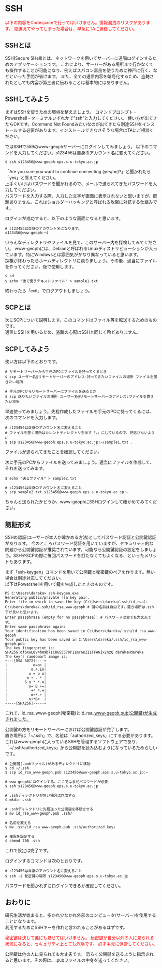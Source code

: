 # SSH
<span style="color: red; ">
以下の内容をCodespaceで行ってはいけません。情報漏洩のリスクがあります。  
間違えてやってしまった場合は、早急にTAに連絡してください。
</span>


## SSHとは
SSH(Secure SHell)とは、ネットワークを用いてサーバーに遠隔ログインするためのアプリケーションです。
これにより、サーバーがある場所まで行かなくても操作することが可能になり、例えばスパコン富岳を使うために神戸に行く、などといった手間が省けます。
また、全ての通信内容を暗号化するため、盗聴されたとしても内容が第三者に伝わることは基本的にはありません。


## SSHしてみよう
まずはSSHを使うための環境を整えましょう。
コマンドプロンプト・Powershell・ターミナルいずれかで"ssh"と入力してください。
使い方が出てきたらOKです。Command Not Foundみたいなのが出てきたら別途SSHをインストールする必要があります。インストールできなさそうな場合はTAにご相談ください。

ではSSHで559のwww-geophサーバーにログインしてみましょう。
以下のコマンドを入力してください。s123456は自身のアカウント名に変えてください。
```
$ ssh s123456@www-geoph.eps.s.u-tokyo.ac.jp
```
「Are you sure you want to continue connecting (yes/no)?」と聞かれたら「yes」と答えてください。  
上手くいけばパスワードを聞かれるので、メールで送られてきたパスワードを入力してください。  
パスワードを入力する際、入力した文字が画面に表示されないと思いますが、問題ありません。これはショルダーハッキングと呼ばれる攻撃に対抗する仕組みです。

ログインが成功すると、以下のような画面になると思います。
```
# s123456は自身のアカウント名になります。
s123456@www-geoph:~$
```
いろんなディレクトリやファイルを見て、このサーバー内を探検してみてください。
www-geophには、Debianと呼ばれるLinuxディストリビューションが入っています。特にWindowsとは雰囲気がかなり異なっていると思います。  
探検が終わったらホームディレクトリに戻りましょう。その後、適当にファイルを作ってください。後で使用します。
```
$ cd
$ echo "後で使うテキストファイル" > sample1.txt
```
終わったら「exit」でログアウトしましょう。


## SCPとは
次にSCPについて説明します。このコマンドはファイル等を転送するためのものです。  
通信にSSHを用いるため、盗聴の心配はSSHと同じく殆どありません。


## SCPしてみよう
使い方は以下のとおりです。
```
# リモートサーバーから手元のPCにファイルを持ってくるとき
$ scp ユーザー名@リモートサーバーのアドレス:持ってきたいファイルの場所 ファイルを置きたい場所

# 手元のPCからリモートサーバーにファイルを送るとき
$ scp 送りたいファイルの場所 ユーザー名@リモートサーバーのアドレス:ファイルを置きたい場所
```

早速使ってみましょう。先程作成したファイルを手元のPCに持ってくるには、次のコマンドを入力します。
```
# s123456は自身のアカウント名に変えること
# ファイルを置く場所はカレントディレクトリを示す「.」にしているので、見逃さないように
$ scp s123456@www-geoph.eps.s.u-tokyo.ac.jp:~/sample1.txt .
```
ファイルが送られてきたことを確認してください。

次に手元のPCからファイルを送ってみましょう。適当にファイルを作成して、それを送ってみます。
```
$ echo "送るファイル" > sample2.txt

# s123456は自身のアカウント名に変えること
$ scp sample2.txt s123456@www-geoph.eps.s.u-tokyo.ac.jp:~
```
ちゃんと送られたかどうか、www-geophにSSHログインして確かめてみてください。


## 認証形式
SSHの認証(ユーザーが本人か確かめる方法)としてパスワード認証と公開鍵認証があります。
今のところパスワード認証を用いていますが、セキュリティ的な問題から公開鍵認証が推奨されています。可能なら公開鍵認証の設定をしましょう。SSHやSCPの際に毎回パスワードを打たなくてもよくなる、といったメリットもあります。

まず「ssh-keygen」コマンドを用いて公開鍵と秘密鍵のペアを作ります。無い場合は別途対応してください。  
以下はPowershellを用いて鍵を生成したときのものです。
```
PS C:\Users\dareka> ssh-keygen.exe
Generating public/private rsa key pair.
Enter file in which to save the key (C:\Users\dareka/.ssh/id_rsa): C:\Users\dareka/.ssh/id_rsa_www-geoph # 鍵の名前は自由です。置き場所は.ssh下が良いと思います。
Enter passphrase (empty for no passphrase): # パスワードは空でも大丈夫です。
Enter same passphrase again:
Your identification has been saved in C:\Users\dareka/.ssh/id_rsa_www-geoph
Your public key has been saved in C:\Users\dareka/.ssh/id_rsa_www-geoph.pub
The key fingerprint is:
SHA256:df5KwL8V4h09b7IC865557oP11mYGnZI1TFANix2nzQ dareka@dareka
The key's randomart image is:
+---[RSA 3072]----+
|            o=o+.|
|           o.+.Eo|
|          o = o o|
|         o + . * |
|        S o * *.o|
|          o= B +=|
|           +* *.+|
|           o+*.+ |
|          o+*B+  |
+----[SHA256]-----+
```
これで、id_rsa_www-geoph(秘密鍵)とid_rsa_www-geoph.pub(公開鍵)が生成されました。

公開鍵の方をリモートサーバーにおけば公開鍵認証が完了します。  
置き場所は「~/.ssh」で、名前は「authorized_keys」にする必要があります。これはwww-geophに入っているSSHを管理するソフトウェアであり、「~/.ssh/authorized_keys」から公開鍵を読み込むようになっているためらしいです。  
```
# 公開鍵(.pubファイル)があるディレクトリに移動
$ cd ~/.ssh
$ scp id_rsa_www-geoph.pub s123456@www-geoph.eps.s.u-tokyo.ac.jp:~

# www-geophにログインする。ここではまだパスワードが必要
$ ssh s123456@www-geoph.eps.s.u-tokyo.ac.jp 

# .sshディレクトリが無い場合は作成する
$ mkdir .ssh

# .sshディレクトリに先程送った公開鍵を移動させる
$ mv id_rsa_www-geoph.pub .ssh/

# 名前を変える
$ mv .ssh/id_rsa_www-geoph.pub .ssh/authorized_keys

# 権限を設定する
$ chmod 700 .ssh
```
これで設定は完了です。  

ログインするコマンドは次のとおりです。
```
# s123456は自身のアカウント名に変えること
$ ssh -i 秘密鍵の場所 s123456@www-geoph.eps.s.u-tokyo.ac.jp
```
パスワードを聞かれずにログインできるか確認してください。


## おわりに
研究生活が始まると、多かれ少なかれ外部のコンピュータ(サーバー)を使用することになります。  
利用するためにSSHキーを作れと言われることがあるはずです。

<span style="color: red; "> 
秘密鍵は決して誰にも見せてはいけません。
秘密鍵が自分以外の人に見られる状況になると、セキュリティ上とても危険です。
必ず手元に保管してください。
</span>

公開鍵は他の人に見られても大丈夫です。 
恐らく公開鍵を送るように指示されると思います。その際は、.pubファイルの中身を送ってください。
